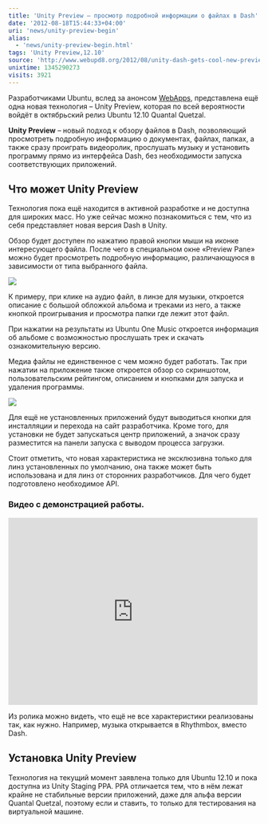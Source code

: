 ```yaml
---
title: 'Unity Preview – просмотр подробной информации о файлах в Dash'
date: '2012-08-18T15:44:33+04:00'
uri: 'news/unity-preview-begin'
alias: 
  - 'news/unity-preview-begin.html'
tags: 'Unity Preview,12.10'
source: 'http://www.webupd8.org/2012/08/unity-dash-gets-cool-new-previews.html'
unixtime: 1345290273
visits: 3921
---
```

Разработчиками Ubuntu, вслед за анонсом [WebApps](news/ubuntu-webapps), представлена ещё одна новая технология – Unity Preview, которая по всей вероятности войдёт в октябрьский релиз Ubuntu 12.10 Quantal Quetzal.

**Unity Preview** – новый подход к обзору файлов в Dash, позволяющий просмотреть подробную информацию о документах, файлах, папках, а также сразу проиграть видеоролик, прослушать музыку и установить программу прямо из интерфейса Dash, без необходимости запуска соответствующих приложений.

## Что может Unity Preview

Технология пока ещё находится в активной разработке и не доступна для широких масс. Но уже сейчас можно познакомиться с тем, что из себя представляет новая версия Dash в Unity.

Обзор будет доступен по нажатию правой кнопки мыши на иконке интересующего файла. После чего в специальном окне «Preview Pane» можно будет просмотреть подробную информацию, различающуюся в зависимости от типа выбранного файла.

[![](img/2012/08/18/15-00/music-7807487984-o.jpg)](img/2012/08/18/15-00/music-7807487984-o.jpg)

К примеру, при клике на аудио файл, в линзе для музыки, откроется описание с большой обложкой альбома и треками из него, а также кнопкой проигрывания и просмотра папки где лежит этот файл.

При нажатии на результаты из Ubuntu One Music откроется информация об альбоме с возможностью прослушать трек и скачать ознакомительную версию.

Медиа файлы не единственное с чем можно будет работать. Так при нажатии на приложение также откроется обзор со скриншотом, пользовательским рейтингом, описанием и кнопками для запуска и удаления программы.

[![](img/2012/08/18/15-00/rhythmbox-previews-dash-7807488762-o.jpg)](img/2012/08/18/15-00/rhythmbox-previews-dash-7807488762-o.jpg)

Для ещё не установленных приложений будут выводиться кнопки для инсталляции и перехода на сайт разработчика. Кроме того, для установки не будет запускаться центр приложений, а значок сразу разместится на панели запуска с выводом процесса загрузки.

Стоит отметить, что новая характеристика не эксклюзивна только для линз установленных по умолчанию, она также может быть использована и для линз от сторонних разработчиков. Для чего будет подготовлено необходимое API.

### Видео с демонстрацией работы.

<iframe src="http://www.youtube.com/embed/WC2f_Xy_g5s" frameborder="0" width="500" height="375"></iframe>

Из ролика можно видеть, что ещё не все характеристики реализованы так, как нужно. Например, музыка открывается в Rhythmbox, вместо Dash.

## Установка Unity Preview

Технология на текущий момент заявлена только для Ubuntu 12.10 и пока доступна из Unity Staging PPA. PPA отличается тем, что в нём лежат крайне не стабильные версии приложений, даже для альфа версии Quantal Quetzal, поэтому если и ставить, то только для тестирования на виртуальной машине.
